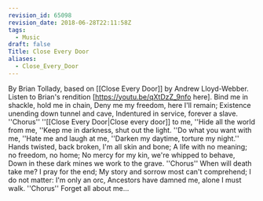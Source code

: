 ```yaml
---
revision_id: 65098
revision_date: 2018-06-28T22:11:58Z
tags:
  - Music
draft: false
Title: Close Every Door
aliases:
  - Close_Every_Door
---
```

By Brian Tollady, based on [[Close Every Door]] by Andrew Lloyd-Webber.
Listen to Brian's rendition [https://youtu.be/qXtDzZ_9nfo here].
Bind me in shackle, hold me in chain,
Deny me my freedom, here I'll remain;
Existence unending down tunnel and cave,
Indentured in service, forever a slave.
''Chorus''
''[[Close Every Door|Close every door]] to me,
''Hide all the world from me,
''Keep me in darkness, shut out the light.
''Do what you want with me,
''Hate me and laugh at me,
''Darken my daytime, torture my night.''
Hands twisted, back broken, I'm all skin and bone;
A life with no meaning; no freedom, no home;
No mercy for my kin, we're whipped to behave,
Down in these dark mines we work to the grave.
''Chorus''
When will death take me? I pray for the end;
My story and sorrow most can't comprehend;
I do not matter: I'm only an orc,
Ancestors have damned me, alone I must walk.
''Chorus''
Forget all about me...